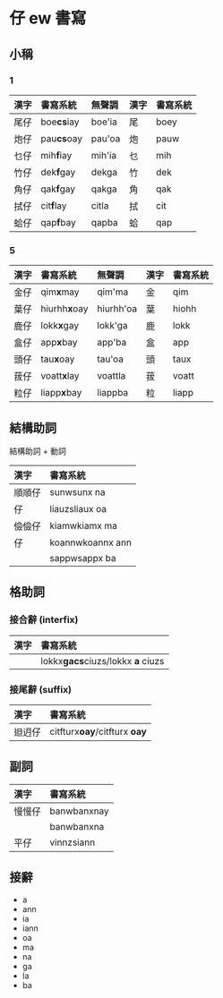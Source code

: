 # 仔 ew 書寫

## 小稱

### 1

| 漢字 | 書寫系統 | 無聲調 | 漢字 | 書寫系統 |
| :--- | :--- | :--- | :--- | :--- |
| 尾仔 | boe**cs**iay | boe'ia | 尾 | boey |
| 炮仔 | pau**cs**oay | pau'oa | 炮 | pauw |
| 乜仔 | mih**f**iay | mih'ia | 乜 | mih |
| 竹仔 | dek**f**gay | dekga | 竹 | dek |
| 角仔 | qak**f**gay | qakga | 角 | qak |
| 拭仔 | cit**f**lay | citla | 拭 | cit |
| 蛤仔 | qap**f**bay | qapba | 蛤 | qap |

### 5

| 漢字 | 書寫系統 | 無聲調 | 漢字 | 書寫系統 |
| :--- | :--- | :--- | :--- | :--- |
| 金仔 | qim**x**may | qim'ma | 金 | qim |
| 葉仔 | hiurhh**x**oay | hiurhh'oa | 葉 | hiohh |
| 鹿仔 | lokk**x**gay | lokk'ga | 鹿 | lokk |
| 盒仔 | app**x**bay | app'ba | 盒 | app |
| 頭仔 | tau**x**oay | tau'oa | 頭 | taux |
| 菝仔 | voatt**x**lay | voattla | 菝 | voatt |
| 粒仔 | liapp**x**bay | liappba | 粒 | liapp |

## 結構助詞

結構助詞 + 動詞

| 漢字 | 書寫系統 |
| :--- | :--- |
| 順順仔 | sunwsunx na |
| 仔 | liauzsliaux oa |
| 儉儉仔 | kiamwkiamx ma |
| 仔 | koannwkoannx ann |
|| sappwsappx ba |

## 格助詞

### 接合辭 (interfix)

| 漢字 | 書寫系統 |
| :--- | :--- |
|| lokkx**gacs**ciuzs/lokkx **a** ciuzs |

### 接尾辭 (suffix)

| 漢字 | 書寫系統 |
| :--- | :--- |
| 𨑨迌仔 | citfturx**oay**/citfturx **oay** |

## 副詞

| 漢字 | 書寫系統 |
| :--- | :--- |
| 慢慢仔 | banwbanxnay |
|  | banwbanxna |
| 平仔 | vinnzsiann |

## 接辭

* a
* ann
* ia
* iann
* oa
* ma
* na
* ga
* la
* ba
